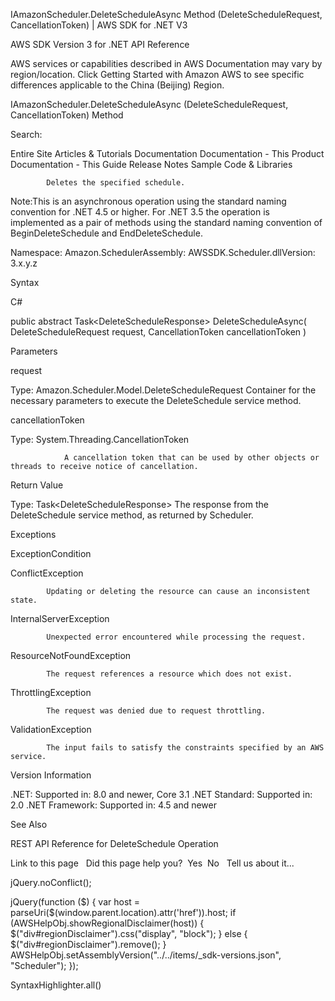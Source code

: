 









IAmazonScheduler.DeleteScheduleAsync Method (DeleteScheduleRequest, CancellationToken) | AWS SDK for .NET V3




AWS SDK Version 3 for .NET
API Reference



AWS services or capabilities described in AWS Documentation may vary by region/location. Click Getting Started with Amazon AWS to see specific differences applicable to the China (Beijing) Region.




IAmazonScheduler.DeleteScheduleAsync (DeleteScheduleRequest, CancellationToken)
Method








Search: 


Entire Site
Articles &amp; Tutorials
Documentation
Documentation - This Product
Documentation - This Guide
Release Notes
Sample Code &amp; Libraries
















            Deletes the specified schedule.
            
Note:This is an asynchronous operation using the standard naming convention for .NET 4.5 or higher. For .NET 3.5 the operation is implemented as a pair of methods using the standard naming convention of BeginDeleteSchedule and EndDeleteSchedule.


Namespace: Amazon.SchedulerAssembly: AWSSDK.Scheduler.dllVersion: 3.x.y.z



Syntax






C#




public abstract Task&lt;DeleteScheduleResponse&gt; DeleteScheduleAsync(
         DeleteScheduleRequest request,
         CancellationToken cancellationToken
)







Parameters



request


Type: Amazon.Scheduler.Model.DeleteScheduleRequest
Container for the necessary parameters to execute the DeleteSchedule service method.




cancellationToken


Type: System.Threading.CancellationToken

                A cancellation token that can be used by other objects or threads to receive notice of cancellation.
            





Return Value

Type: Task&lt;DeleteScheduleResponse&gt;
The response from the DeleteSchedule service method, as returned by Scheduler.




Exceptions






ExceptionCondition


ConflictException


            Updating or deleting the resource can cause an inconsistent state.
            




InternalServerException


            Unexpected error encountered while processing the request.
            




ResourceNotFoundException


            The request references a resource which does not exist.
            




ThrottlingException


            The request was denied due to request throttling.
            




ValidationException


            The input fails to satisfy the constraints specified by an AWS service.
            









Version Information



.NET: Supported in: 8.0 and newer, Core 3.1
.NET Standard: Supported in: 2.0
.NET Framework: Supported in: 4.5 and newer





See Also



REST API Reference for DeleteSchedule Operation




Link to this page
&nbsp;
Did this page help you?&nbsp;&nbsp;Yes&nbsp;&nbsp;No&nbsp;&nbsp;&nbsp;Tell us about it...



jQuery.noConflict();





jQuery(function ($) {
var host = parseUri($(window.parent.location).attr('href')).host;
if (AWSHelpObj.showRegionalDisclaimer(host)) {
$("div#regionDisclaimer").css("display", "block");
} else {
$("div#regionDisclaimer").remove();
}
AWSHelpObj.setAssemblyVersion("../../items/_sdk-versions.json", "Scheduler");
});






SyntaxHighlighter.all()


